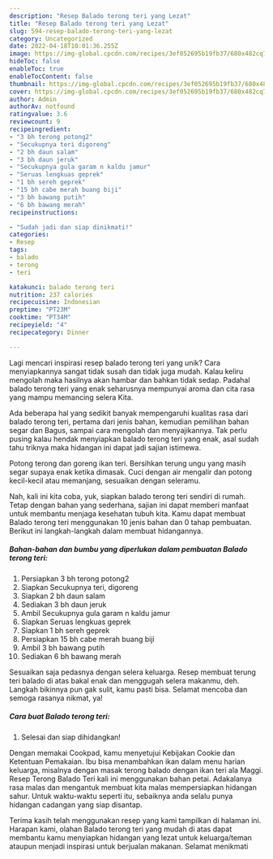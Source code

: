 ```yaml
---
description: "Resep Balado terong teri yang Lezat"
title: "Resep Balado terong teri yang Lezat"
slug: 594-resep-balado-terong-teri-yang-lezat
category: Uncategorized
date: 2022-04-18T10:01:36.255Z
image: https://img-global.cpcdn.com/recipes/3ef052695b19fb37/680x482cq70/balado-terong-teri-foto-resep-utama.jpg
hideToc: false
enableToc: true
enableTocContent: false
thumbnail: https://img-global.cpcdn.com/recipes/3ef052695b19fb37/680x482cq70/balado-terong-teri-foto-resep-utama.jpg
cover: https://img-global.cpcdn.com/recipes/3ef052695b19fb37/680x482cq70/balado-terong-teri-foto-resep-utama.jpg
author: Admin
authorAv: notfound
ratingvalue: 3.6
reviewcount: 9
recipeingredient:
- "3 bh terong potong2"
- "Secukupnya teri digoreng"
- "2 bh daun salam"
- "3 bh daun jeruk"
- "Secukupnya gula garam n kaldu jamur"
- "Seruas lengkuas geprek"
- "1 bh sereh geprek"
- "15 bh cabe merah buang biji"
- "3 bh bawang putih"
- "6 bh bawang merah"
recipeinstructions:

- "Sudah jadi dan siap dinikmati!"
categories:
- Resep
tags:
- balado
- terong
- teri

katakunci: balado terong teri 
nutrition: 237 calories
recipecuisine: Indonesian
preptime: "PT23M"
cooktime: "PT34M"
recipeyield: "4"
recipecategory: Dinner

---
```





Lagi mencari inspirasi resep balado terong teri yang unik? Cara menyiapkannya sangat tidak susah dan tidak juga mudah. Kalau keliru mengolah maka hasilnya akan hambar dan bahkan tidak sedap. Padahal balado terong teri yang enak seharusnya mempunyai aroma dan cita rasa yang mampu memancing selera Kita.





Ada beberapa hal yang sedikit banyak mempengaruhi kualitas rasa dari balado terong teri, pertama dari jenis bahan, kemudian pemilihan bahan segar dan Bagus, sampai cara mengolah dan menyajikannya. Tak perlu pusing kalau hendak menyiapkan balado terong teri yang enak,      asal sudah tahu triknya maka hidangan ini dapat jadi sajian istimewa.














Potong terong dan goreng ikan teri. Bersihkan terung ungu yang masih segar supaya enak ketika dimasak. Cuci dengan air mengalir dan potong kecil-kecil atau memanjang, sesuaikan dengan seleramu.






Nah, kali ini kita coba, yuk, siapkan balado terong teri sendiri di rumah. Tetap dengan bahan yang sederhana, sajian ini dapat memberi manfaat untuk membantu menjaga kesehatan tubuh kita. Kamu dapat membuat Balado terong teri menggunakan 10 jenis bahan dan 0 tahap pembuatan. Berikut ini langkah-langkah dalam membuat hidangannya.

<!--inarticleads1-->

##### Bahan-bahan dan bumbu yang diperlukan dalam pembuatan Balado terong teri:

1. Persiapkan 3 bh terong potong2
1. Siapkan Secukupnya teri, digoreng
1. Siapkan 2 bh daun salam
1. Sediakan 3 bh daun jeruk
1. Ambil Secukupnya gula garam n kaldu jamur
1. Siapkan Seruas lengkuas geprek
1. Siapkan 1 bh sereh geprek
1. Persiapkan 15 bh cabe merah buang biji
1. Ambil 3 bh bawang putih
1. Sediakan 6 bh bawang merah


Sesuaikan saja pedasnya dengan selera keluarga. Resep membuat terung teri balado di atas bakal enak dan menggugah selera makanmu, deh. Langkah bikinnya pun gak sulit, kamu pasti bisa. Selamat mencoba dan semoga rasanya nikmat, ya! 

<!--inarticleads2-->

##### Cara buat Balado terong teri:


1. Selesai dan siap dihidangkan!

Dengan memakai Cookpad, kamu menyetujui Kebijakan Cookie dan Ketentuan Pemakaian. Ibu bisa menambahkan ikan dalam menu harian keluarga, misalnya dengan masak terong balado dengan ikan teri ala Maggi. Resep Terong Balado Teri kali ini menggunakan bahan petai. Adakalanya rasa malas dan mengantuk membuat kita malas mempersiapkan hidangan sahur. Untuk waktu-waktu seperti itu, sebaiknya anda selalu punya hidangan cadangan yang siap disantap. 

Terima kasih telah menggunakan resep yang kami tampilkan di halaman ini. Harapan kami, olahan Balado terong teri yang mudah di atas dapat membantu kamu menyiapkan hidangan yang lezat untuk keluarga/teman ataupun menjadi inspirasi untuk berjualan makanan. Selamat menikmati
